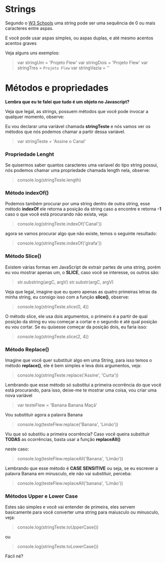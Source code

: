 # Strings

Segundo o <ins>W3 Schools</ins> uma string pode ser uma sequência de 0 ou mais caracteres entre aspas.

E você pode usar aspas simples, ou aspas duplas, e até mesmo acentos acentos graves

Veja alguns uns exemplos:

> var stringUm = 'Projeto Flew'
> var stringDois = 'Projeto Flew'
> var stringTres = `Projeto Flew`
> var stringVazia = ''


# Métodos e propriedades

**Lembra que eu te falei que tudo é um objeto no Javascript?**

Veja que legal, as strings, possuem métodos que você pode invocar a qualquer momento, observe: 

Eu vou declarar uma variável chamada **stringTeste** e nós vamos ver os métodos que nós podemos chamar a partir dessa variável.

> var stringTeste = 'Assine o Canal'

### Propriedade Lenght

Se quisermos saber quantos caracteres uma variavel do tipo string possui, nós podemos chamar uma propriedade chamada length nela, observe:

> console.log(stringTeste.length)

### Método indexOf()

Podemos também procurar por uma string dentro de outra string, esse método **indexOf** ele retorna a posição da string caso a encontre e retorna **-1** caso o que você está procurando não exista, veja:

> console.log(stringTexte.indexOf('Canal'))

agora se vamos procurar algo que não existe, temos o seguinte resultado: 

> console.log(stringTeste.indexOf('girafa'))

### Método Slice()

Existem várias formas em JavaScript de extrair partes de uma string, porém eu vou mostrar apenas um, o **SLICE**, caso você se interesse, os outros são: 

> str.substring(argC, argV)
> str.substr(argC, argV)

Veja que legal, imagine que eu quero apenas as quatro primeiras letras da minha string, eu consigo isso com a função **slice()**, observe:

> console.log(stringTeste.slice(0, 4))

O método slice, ele usa dois argumentos, o primeiro é a partir de qual posição da string eu vou começar a cortar e o segundo é até qual posição eu vou cortar. Se eu quisesse começar da posição dois, eu faria isso:

> console.log(stringTeste.slice(2, 4))

### Método Replace()

Imagine que você quer substituir algo em uma String, para isso temos o método **replace()**, ele é bem simples e leva dois argumentos, veja: 

> console.log(stringTeste.replace('Assine', 'Curta'))

Lembrando que esse método só substitui a primeira ocorrência do que você está procurando, para isso, deixe-me te mostrar uma coisa, vou criar uma nova variável

> var testeFlew = 'Banana Banana Maçã'

Vou substituir agora a palavra Banana

> console.log(testeFlew.replace('Banana', 'Limão'))

Viu que só substitiu a primeira ocorrência? Caso você queira substituir **TODAS** as ocorrências, basta usar a função **replaceAll()**

neste caso: 

> console.log(testeFlew.replaceAll('Banana', 'Limão'))

Lembrando que esse método é **CASE SENSITIVE** ou seja, se eu escrever a palavra Banana em minusculo, ele não vai substituir, perceba:

> console.log(testeFlew.replaceAll('banana', 'Limão'))

### Métodos Upper e Lower Case

Estes são simples e você vai entender de primeira, eles servem basicamente para você converter uma string para maiusculo ou minusculo, veja:

> console.log(stringTeste.toUpperCase())

ou

> console.log(stringTeste.toLowerCase())

Fácil né?